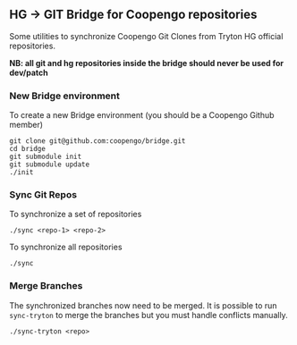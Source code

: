## HG -> GIT Bridge for Coopengo repositories

Some utilities to synchronize Coopengo Git Clones from Tryton HG official repositories.

**NB: all git and hg repositories inside the bridge should never be used for dev/patch**

### New Bridge environment

To create a new Bridge environment (you should be a Coopengo Github member)

```
git clone git@github.com:coopengo/bridge.git
cd bridge
git submodule init
git submodule update
./init
```

### Sync Git Repos

To synchronize a set of repositories

```
./sync <repo-1> <repo-2>
```

To synchronize all repositories

```
./sync
```

### Merge Branches

The synchronized branches now need to be merged. It is possible to run `sync-tryton` to merge the branches
but you must handle conflicts manually.

```
./sync-tryton <repo>
```
